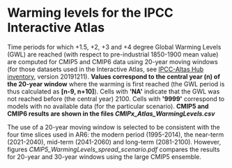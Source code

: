 # Warming levels for the IPCC Interactive Atlas

Time periods for which +1.5, +2, +3 and +4 degree Global Warming Levels (GWL) are reached (with respect to pre-industrial 1850-1900 mean value) are computed for CMIP5 and CMIP6 data using 20-year moving windows (for those datasets used in the Interactive Atlas, see [IPCC-Altas Hub inventory](https://github.com/SantanderMetGroup/IPCC-Atlas/tree/devel/AtlasHub-inventory), version 20191211). **Values correspond to the central year (n) of the 20-year window** where the warming is first reached (the GWL period is thus calculated as **[n-9, n+10]**). Cells with **'NA'** indicate that the GWL was not reached before (the central year) 2100. Cells with **'9999'** correspond to models with no available data (for the particular scenario). 
**CMIP5 and CMIP6 results are shown in the files *CMIPx_Atlas_WarmingLevels.csv***

The use of a 20-year moving window is selected to be consistent with the four time slices used in AR6: the modern period (1995-2014), the near-term (2021-2040), mid-term (2041-2060) and long-term (2081-2100). However, figures *CMIP5_WarmingLevels_spread_scenario.pdf* compares the results for 20-year and 30-year windows using the large CMIP5 ensemble. 


